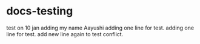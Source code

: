 # docs-testing
test on 10 jan
adding my name Aayushi
adding one line for test.
adding one line for test.
add new line again to test conflict.
